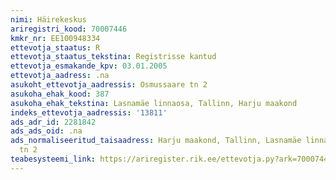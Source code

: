 ```yaml
---
nimi: Häirekeskus
ariregistri_kood: 70007446
kmkr_nr: EE100948334
ettevotja_staatus: R
ettevotja_staatus_tekstina: Registrisse kantud
ettevotja_esmakande_kpv: 03.01.2005
ettevotja_aadress: .na
asukoht_ettevotja_aadressis: Osmussaare tn 2
asukoha_ehak_kood: 387
asukoha_ehak_tekstina: Lasnamäe linnaosa, Tallinn, Harju maakond
indeks_ettevotja_aadressis: '13811'
ads_adr_id: 2281842
ads_ads_oid: .na
ads_normaliseeritud_taisaadress: Harju maakond, Tallinn, Lasnamäe linnaosa, Osmussaare
  tn 2
teabesysteemi_link: https://ariregister.rik.ee/ettevotja.py?ark=70007446&ref=rekvisiidid
---
```

